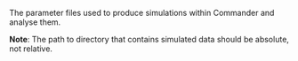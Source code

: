 The parameter files used to produce simulations within Commander and analyse them. 

**Note**: The path to directory that contains simulated data should be absolute, not 
relative.
